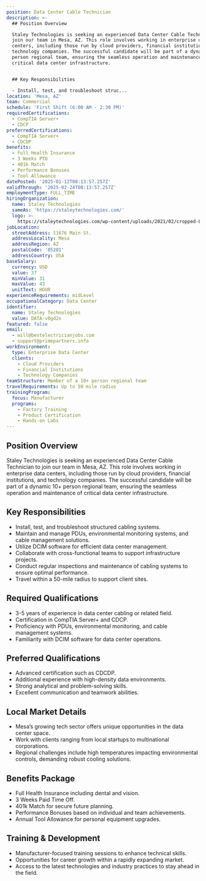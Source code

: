 ```yaml
---
position: Data Center Cable Technician
description: >-
  ## Position Overview

  Staley Technologies is seeking an experienced Data Center Cable Technician to
  join our team in Mesa, AZ. This role involves working in enterprise data
  centers, including those run by cloud providers, financial institutions, and
  technology companies. The successful candidate will be part of a dynamic 10+
  person regional team, ensuring the seamless operation and maintenance of
  critical data center infrastructure.


  ## Key Responsibilities

  - Install, test, and troubleshoot struc...
location: 'Mesa, AZ'
team: Commercial
schedule: 'First Shift (6:00 AM - 2:30 PM)'
requiredCertifications:
  - CompTIA Server+
  - CDCP
preferredCertifications:
  - CompTIA Server+
  - CDCDP
benefits:
  - Full Health Insurance
  - 3 Weeks PTO
  - 401k Match
  - Performance Bonuses
  - Tool Allowance
datePosted: '2025-01-12T08:13:57.257Z'
validThrough: '2025-02-24T08:13:57.257Z'
employmentType: FULL_TIME
hiringOrganization:
  name: Staley Technologies
  sameAs: 'https://staleytechnologies.com/'
  logo: >-
    https://staleytechnologies.com/wp-content/uploads/2021/02/cropped-Logo_StaleyTechnologies.png
jobLocation:
  streetAddress: 11676 Main St.
  addressLocality: Mesa
  addressRegion: AZ
  postalCode: '85201'
  addressCountry: USA
baseSalary:
  currency: USD
  value: 37
  minValue: 31
  maxValue: 43
  unitText: HOUR
experienceRequirements: midLevel
occupationalCategory: Data Center
identifier:
  name: Staley Technologies
  value: DATA-v8gd2x
featured: false
email:
  - will@bestelectricianjobs.com
  - support@primepartners.info
workEnvironment:
  type: Enterprise Data Center
  clients:
    - Cloud Providers
    - Financial Institutions
    - Technology Companies
teamStructure: Member of a 10+ person regional team
travelRequirements: Up to 50 mile radius
trainingProgram:
  focus: Manufacturer
  programs:
    - Factory Training
    - Product Certification
    - Hands-on Labs
---
```




## Position Overview
Staley Technologies is seeking an experienced Data Center Cable Technician to join our team in Mesa, AZ. This role involves working in enterprise data centers, including those run by cloud providers, financial institutions, and technology companies. The successful candidate will be part of a dynamic 10+ person regional team, ensuring the seamless operation and maintenance of critical data center infrastructure.

## Key Responsibilities
- Install, test, and troubleshoot structured cabling systems.
- Maintain and manage PDUs, environmental monitoring systems, and cable management solutions.
- Utilize DCIM software for efficient data center management.
- Collaborate with cross-functional teams to support infrastructure projects.
- Conduct regular inspections and maintenance of cabling systems to ensure optimal performance.
- Travel within a 50-mile radius to support client sites.

## Required Qualifications
- 3-5 years of experience in data center cabling or related field.
- Certification in CompTIA Server+ and CDCP.
- Proficiency with PDUs, environmental monitoring, and cable management systems.
- Familiarity with DCIM software for data center operations.

## Preferred Qualifications
- Advanced certification such as CDCDP.
- Additional experience with high-density data environments.
- Strong analytical and problem-solving skills.
- Excellent communication and teamwork abilities.

## Local Market Details
- Mesa’s growing tech sector offers unique opportunities in the data center space.
- Work with clients ranging from local startups to multinational corporations.
- Regional challenges include high temperatures impacting environmental controls, demanding robust cooling solutions.

## Benefits Package
- Full Health Insurance including dental and vision.
- 3 Weeks Paid Time Off.
- 401k Match for secure future planning.
- Performance Bonuses based on individual and team achievements.
- Annual Tool Allowance for personal equipment upgrades.

## Training & Development
- Manufacturer-focused training sessions to enhance technical skills.
- Opportunities for career growth within a rapidly expanding market.
- Access to the latest technologies and industry practices to stay ahead in the field.
